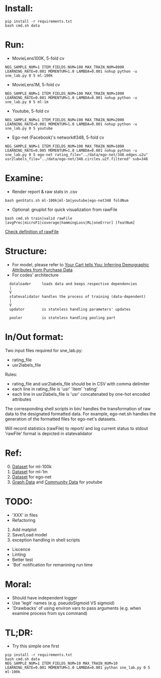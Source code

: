# Install:
```
pip install -r requirements.txt
bash cmd.sh data
```

# Run:
- MovieLens100K, 5-fold cv
```
NEG_SAMPLE_NUM=1 ITEM_FIELDS_NUM=100 MAX_TRAIN_NUM=8000 LEARNING_RATE=0.001 MOMENTUM=1.0 LAMBDA=0.001 nohup python -u sne_lab.py 0 5 ml-100k
```

- MovieLens1M, 5-fold cv
```
NEG_SAMPLE_NUM=1 ITEM_FIELDS_NUM=100 MAX_TRAIN_NUM=1000 LEARNING_RATE=0.001 MOMENTUM=1.0 LAMBDA=0.001 nohup python -u sne_lab.py 0 5 ml-1m
```

- Youtube, 5-fold cv
```
NEG_SAMPLE_NUM=1 ITEM_FIELDS_NUM=100 MAX_TRAIN_NUM=2000 LEARNING_RATE=0.001 MOMENTUM=1.0 LAMBDA=0.001 nohup python -u sne_lab.py 0 5 youtube
```

- Ego-net (Facebook)'s network#348, 5-fold cv
```
NEG_SAMPLE_NUM=1 ITEM_FIELDS_NUM=100 MAX_TRAIN_NUM=1000 LEARNING_RATE=0.005 MOMENTUM=1.0 LAMBDA=0.001 nohup python -u sne_lab.py 0 5 ego-net rating_file="../data/ego-net/348.edges.u2u" usr2labels_file="../data/ego-net/348.circles.u2f.filtered" sub=348
```

# Examine:
- Render report & raw stats in .csv
```
bash genStats.sh ml-100k|ml-1m|youtube|ego-net348 foldNum
```
- Optional: gnuplot for quick visualization from rawFile
```
bash cmd.sh train|valid rawFile [avgPrec|microF1|coverage|hammingLoss|RL|oneError] [featNum]
```
[Check definition of rawFile](https://github.com/LplusKira/SNE_lab#inout-format)

# Structure:
- For model, please refer to [Your Cart tells You: Inferring Demographic Attributes from Purchase Data](https://github.com/LplusKira/SNE_lab/blob/master/doc/WSDM2016_wang.pdf)
- For codes' architecture
```
  dataloader     loads data and keeps respective dependencies
  |
  V
  statevalidator handles the process of training (data-dependent)
  |
  V
  updator        is stateless handling parameters' updates

  pooler         is stateless handling pooling part
```

# In/Out format:
Two input files required for sne_lab.py:
- rating_file
- usr2labels_file

Rules:
- rating_file and usr2labels_file should be in CSV with comma delimiter
- each line in rating_file is 'usr' 'item' 'rating'
- each line in usr2labels_file is 'usr' concatenated by one-hot encoded attributes

The corresponding shell scripts in bin/ handles the transformation of raw data to the designated formatted data. For example, ego-net.sh handles the generation of the formatted files for ego-net's datasets.

Will record statistics (rawFile) to report/ and log current status to stdout
'rawFile' format is depicted in statevalidator

# Ref:
0. [Dataset](http://files.grouplens.org/datasets/movielens/ml-100k.zip) for ml-100k
1. [Dataset](http://files.grouplens.org/datasets/movielens/ml-1m.zip) for ml-1m
2. [Dataset](http://snap.stanford.edu/data/facebook.tar.gz) for ego-net
3. [Graph Data](http://snap.stanford.edu/data/bigdata/communities/com-youtube.ungraph.txt.gz) and [Community Data](http://snap.stanford.edu/data/bigdata/communities/com-youtube.all.cmty.txt.gz) for youtube

# TODO:
- 'XXX' in files
- Refactoring
1. Add matplot
2. Save/Load model
3. exception handling in shell scripts
- Liscence
- Linting
- Better test
- 'Bot' notification for remanining run time

# Moral:
- Should have independent logger
- Use 'legit' names (e.g. pseudoSigmoid VS sigmoid) 
- 'Drawbacks' of using environ vars to pass arguments (e.g. when examine process from sys command)

# TL;DR:
- Try this simple one first
```
pip install -r requirements.txt
bash cmd.sh data
NEG_SAMPLE_NUM=1 ITEM_FIELDS_NUM=10 MAX_TRAIN_NUM=10 LEARNING_RATE=0.001 MOMENTUM=1.0 LAMBDA=0.001 python sne_lab.py 0 5 ml-100k
```
